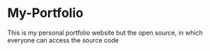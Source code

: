 # My-Portfolio
This is my personal portfolio website but the open source, in which everyone can access the source code

